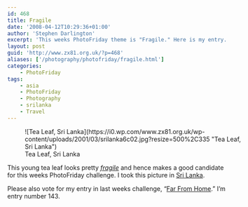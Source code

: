 ```yaml
---
id: 468
title: Fragile
date: '2008-04-12T10:29:36+01:00'
author: 'Stephen Darlington'
excerpt: 'This weeks PhotoFriday theme is "Fragile." Here is my entry.'
layout: post
guid: 'http://www.zx81.org.uk/?p=468'
aliases: ['/photography/photofriday/fragile.html']
categories:
    - PhotoFriday
tags:
    - asia
    - PhotoFriday
    - Photography
    - srilanka
    - Travel
---
```


<figure aria-describedby="caption-attachment-1018" class="wp-caption aligncenter" id="attachment_1018" style="width: 500px">![Tea Leaf, Sri Lanka](https://i0.wp.com/www.zx81.org.uk/wp-content/uploads/2001/03/srilanka6c02.jpg?resize=500%2C335 "Tea Leaf, Sri Lanka")<figcaption class="wp-caption-text" id="caption-attachment-1018">Tea Leaf, Sri Lanka</figcaption></figure>

This young tea leaf looks pretty [*fragile*](http://www.photofriday.com/archives/challenge/000762.php) and hence makes a good candidate for this weeks PhotoFriday challenge. I took this picture in [Sri Lanka](/travel/srilanka.html).

Please also vote for my entry in last weeks challenge, “[Far From Home](http://www.photofriday.com/linkviewer.php?id=760).” I’m entry number 143.